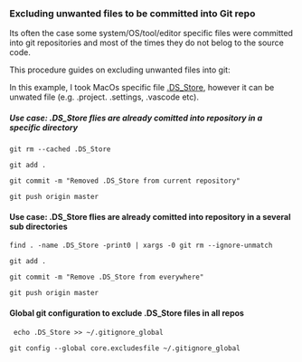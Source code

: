 ### Excluding unwanted files to be committed into Git repo

Its often the case some system/OS/tool/editor specific files were committed into git repositories and most of the times they do not belog to the source code.

This procedure guides on excluding unwanted files into git: 

In this example, I took MacOs specific file [.DS_Store](https://en.wikipedia.org/wiki/.DS_Store), however it can be unwated file (e.g. .project. .settings, .vascode etc).

##### Use case: .DS_Store flies are already comitted into repository in a specific directory

```
git rm --cached .DS_Store

git add .

git commit -m "Removed .DS_Store from current repository"

git push origin master 
```

#### Use case: .DS_Store flies are already comitted into repository in a several sub directories

```
find . -name .DS_Store -print0 | xargs -0 git rm --ignore-unmatch

git add .

git commit -m "Remove .DS_Store from everywhere"

git push origin master 
```

#### Global git configuration to exclude .DS_Store files in all repos

```
 echo .DS_Store >> ~/.gitignore_global

git config --global core.excludesfile ~/.gitignore_global 
```
